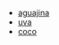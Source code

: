* [aguajina](https://comidasperuanas.net/wp-content/uploads/2020/12/Aguajina.webp)
* [uva](https://www.cocina-boliviana.com/base/stock/Recipe/440-image/440-image_web.jpg)
* [coco](https://www.gastrolabweb.com/u/fotografias/fotosnoticias/2022/5/13/29493.jpg)
